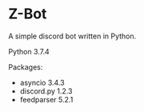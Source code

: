 # Z-Bot
A simple discord bot written in Python.

Python 3.7.4

Packages: 
- asyncio       3.4.3
- discord.py    1.2.3
- feedparser    5.2.1
